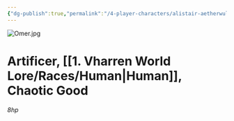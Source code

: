 ```yaml
---
{"dg-publish":true,"permalink":"/4-player-characters/alistair-aetherwulf-of-house-aetherwulf/"}
---
```


![Omer.jpg](/img/user/z.%20Assets/Omer.jpg)

# Artificer, [[1. Vharren World Lore/Races/Human\|Human]], Chaotic Good




*8hp*